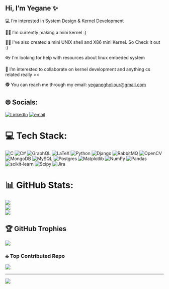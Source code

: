 ## Hi, I’m Yegane ✨
 💻 I’m interested in System Design & Kernel Development

 👨‍💻 I’m currently making a mini kernel :)

 👨‍💻 I've also created a mini UNIX shell and X86 mini Kernel. So Check it out :)
 
 👓 I'm looking for help with resources about linux embeded system
 
 🔎 I’m interested to collaborate on kernel development and anything cs related really ><
 
 🕵️ You can reach me through my email: yeganegholiour@gmail.com

<!---
YeganeGholipour/YeganeGholipour is a ✨ special ✨ repository because its `README.md` (this file) appears on your GitHub profile.
You can click the Preview link to take a look at your changes.
--->

## 🌐 Socials:
[![LinkedIn](https://img.shields.io/badge/LinkedIn-%230077B5.svg?logo=linkedin&logoColor=white)](https://linkedin.com/in/www.linkedin.com/in/yegane-gholipour-18394927b) 
[![email](https://img.shields.io/badge/Email-D14836?logo=gmail&logoColor=white)](mailto:yeganegholiour@gmail.com) 

# 💻 Tech Stack:
![C](https://img.shields.io/badge/c-%2300599C.svg?style=for-the-badge&logo=c&logoColor=white) ![C#](https://img.shields.io/badge/c%23-%23239120.svg?style=for-the-badge&logo=csharp&logoColor=white) ![GraphQL](https://img.shields.io/badge/-GraphQL-E10098?style=for-the-badge&logo=graphql&logoColor=white) ![LaTeX](https://img.shields.io/badge/latex-%23008080.svg?style=for-the-badge&logo=latex&logoColor=white) ![Python](https://img.shields.io/badge/python-3670A0?style=for-the-badge&logo=python&logoColor=ffdd54) ![Django](https://img.shields.io/badge/django-%23092E20.svg?style=for-the-badge&logo=django&logoColor=white) ![RabbitMQ](https://img.shields.io/badge/rabbitmq-FF6600?style=for-the-badge&logo=rabbitmq&logoColor=white) ![OpenCV](https://img.shields.io/badge/opencv-%23white.svg?style=for-the-badge&logo=opencv&logoColor=white) ![MongoDB](https://img.shields.io/badge/MongoDB-%234ea94b.svg?style=for-the-badge&logo=mongodb&logoColor=white) ![MySQL](https://img.shields.io/badge/mysql-4479A1.svg?style=for-the-badge&logo=mysql&logoColor=white) ![Postgres](https://img.shields.io/badge/postgres-%23316192.svg?style=for-the-badge&logo=postgresql&logoColor=white) ![Matplotlib](https://img.shields.io/badge/Matplotlib-%23ffffff.svg?style=for-the-badge&logo=Matplotlib&logoColor=black) ![NumPy](https://img.shields.io/badge/numpy-%23013243.svg?style=for-the-badge&logo=numpy&logoColor=white) ![Pandas](https://img.shields.io/badge/pandas-%23150458.svg?style=for-the-badge&logo=pandas&logoColor=white) ![scikit-learn](https://img.shields.io/badge/scikit--learn-%23F7931E.svg?style=for-the-badge&logo=scikit-learn&logoColor=white) ![Scipy](https://img.shields.io/badge/SciPy-%230C55A5.svg?style=for-the-badge&logo=scipy&logoColor=%white) ![Jira](https://img.shields.io/badge/jira-%230A0FFF.svg?style=for-the-badge&logo=jira&logoColor=white)
# 📊 GitHub Stats:
![](https://github-readme-stats.vercel.app/api?username=YeganeGholipour&theme=merko&hide_border=false&include_all_commits=false&count_private=false)<br/>
![](https://nirzak-streak-stats.vercel.app/?user=YeganeGholipour&theme=merko&hide_border=false)<br/>
![](https://github-readme-stats.vercel.app/api/top-langs/?username=YeganeGholipour&theme=merko&hide_border=false&include_all_commits=false&count_private=false&layout=compact)

## 🏆 GitHub Trophies
![](https://github-profile-trophy.vercel.app/?username=YeganeGholipour&theme=onedark&no-frame=false&no-bg=true&margin-w=4)

### 🔝 Top Contributed Repo
![](https://github-contributor-stats.vercel.app/api?username=YeganeGholipour&limit=5&theme=dark&combine_all_yearly_contributions=true)

---
[![](https://visitcount.itsvg.in/api?id=YeganeGholipour&icon=0&color=0)](https://visitcount.itsvg.in)

<!-- Proudly created with GPRM ( https://gprm.itsvg.in ) -->
